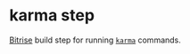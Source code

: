 # karma step
[Bitrise](https://bitrise.io) build step for running [`karma`](https://karma.io/) commands.
